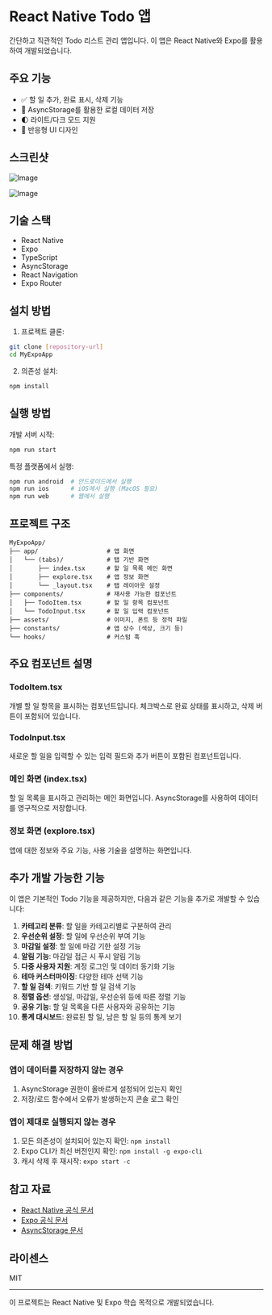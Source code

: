 # React Native Todo 앱

간단하고 직관적인 Todo 리스트 관리 앱입니다. 이 앱은 React Native와 Expo를 활용하여 개발되었습니다.

## 주요 기능

- ✅ 할 일 추가, 완료 표시, 삭제 기능
- 💾 AsyncStorage를 활용한 로컬 데이터 저장
- 🌓 라이트/다크 모드 지원
- 📱 반응형 UI 디자인

## 스크린샷

![Image](https://github.com/user-attachments/assets/62b18727-5e99-4be3-bcaf-81623f1965a0)

![Image](https://github.com/user-attachments/assets/b1374f7d-e853-4e63-bdde-6422c69f0569)

## 기술 스택

- React Native
- Expo
- TypeScript
- AsyncStorage
- React Navigation
- Expo Router

## 설치 방법

1. 프로젝트 클론:
```bash
git clone [repository-url]
cd MyExpoApp
```

2. 의존성 설치:
```bash
npm install
```

## 실행 방법

개발 서버 시작:
```bash
npm run start
```

특정 플랫폼에서 실행:
```bash
npm run android  # 안드로이드에서 실행
npm run ios      # iOS에서 실행 (MacOS 필요)
npm run web      # 웹에서 실행
```

## 프로젝트 구조

```
MyExpoApp/
├── app/                   # 앱 화면
│   └── (tabs)/            # 탭 기반 화면
│       ├── index.tsx      # 할 일 목록 메인 화면
│       ├── explore.tsx    # 앱 정보 화면
│       └── _layout.tsx    # 탭 레이아웃 설정
├── components/            # 재사용 가능한 컴포넌트
│   ├── TodoItem.tsx       # 할 일 항목 컴포넌트
│   └── TodoInput.tsx      # 할 일 입력 컴포넌트
├── assets/                # 이미지, 폰트 등 정적 파일
├── constants/             # 앱 상수 (색상, 크기 등)
└── hooks/                 # 커스텀 훅
```

## 주요 컴포넌트 설명

### TodoItem.tsx
개별 할 일 항목을 표시하는 컴포넌트입니다. 체크박스로 완료 상태를 표시하고, 삭제 버튼이 포함되어 있습니다.

### TodoInput.tsx
새로운 할 일을 입력할 수 있는 입력 필드와 추가 버튼이 포함된 컴포넌트입니다.

### 메인 화면 (index.tsx)
할 일 목록을 표시하고 관리하는 메인 화면입니다. AsyncStorage를 사용하여 데이터를 영구적으로 저장합니다.

### 정보 화면 (explore.tsx)
앱에 대한 정보와 주요 기능, 사용 기술을 설명하는 화면입니다.

## 추가 개발 가능한 기능

이 앱은 기본적인 Todo 기능을 제공하지만, 다음과 같은 기능을 추가로 개발할 수 있습니다:

1. **카테고리 분류**: 할 일을 카테고리별로 구분하여 관리
2. **우선순위 설정**: 할 일에 우선순위 부여 기능
3. **마감일 설정**: 할 일에 마감 기한 설정 기능
4. **알림 기능**: 마감일 접근 시 푸시 알림 기능
5. **다중 사용자 지원**: 계정 로그인 및 데이터 동기화 기능
6. **테마 커스터마이징**: 다양한 테마 선택 기능
7. **할 일 검색**: 키워드 기반 할 일 검색 기능
8. **정렬 옵션**: 생성일, 마감일, 우선순위 등에 따른 정렬 기능
9. **공유 기능**: 할 일 목록을 다른 사용자와 공유하는 기능
10. **통계 대시보드**: 완료된 할 일, 남은 할 일 등의 통계 보기

## 문제 해결 방법

### 앱이 데이터를 저장하지 않는 경우
1. AsyncStorage 권한이 올바르게 설정되어 있는지 확인
2. 저장/로드 함수에서 오류가 발생하는지 콘솔 로그 확인

### 앱이 제대로 실행되지 않는 경우
1. 모든 의존성이 설치되어 있는지 확인: `npm install`
2. Expo CLI가 최신 버전인지 확인: `npm install -g expo-cli`
3. 캐시 삭제 후 재시작: `expo start -c`

## 참고 자료

- [React Native 공식 문서](https://reactnative.dev/docs/getting-started)
- [Expo 공식 문서](https://docs.expo.dev/)
- [AsyncStorage 문서](https://react-native-async-storage.github.io/async-storage/docs/usage/)

## 라이센스

MIT

---

이 프로젝트는 React Native 및 Expo 학습 목적으로 개발되었습니다.
